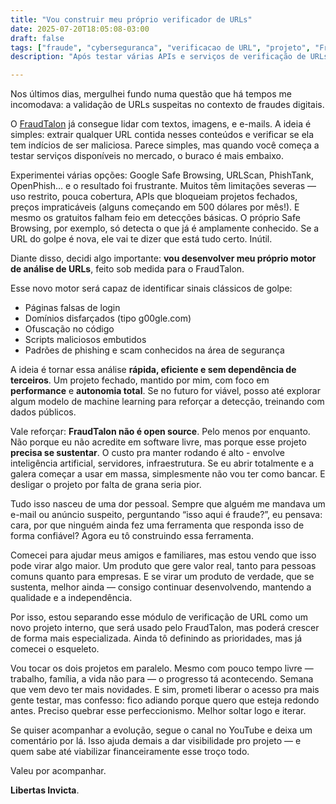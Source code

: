 ```yaml
---
title: "Vou construir meu próprio verificador de URLs"
date: 2025-07-20T18:05:08-03:00
draft: false
tags: ["fraude", "cyberseguranca", "verificacao de URL", "projeto", "FraudTalon"]
description: "Após testar várias APIs e serviços de verificação de URLs, decidi criar meu próprio motor exclusivo para o FraudTalon — rápido, independente e afinado com a realidade dos golpes digitais."

---
```


Nos últimos dias, mergulhei fundo numa questão que há tempos me incomodava: a validação de URLs suspeitas no contexto de fraudes digitais.

O [FraudTalon](https://fraudtalon.com) já consegue lidar com textos, imagens, e e-mails. A ideia é simples: extrair qualquer URL contida nesses conteúdos e verificar se ela tem indícios de ser maliciosa. Parece simples, mas quando você começa a testar serviços disponíveis no mercado, o buraco é mais embaixo.

Experimentei várias opções: Google Safe Browsing, URLScan, PhishTank, OpenPhish… e o resultado foi frustrante. Muitos têm limitações severas — uso restrito, pouca cobertura, APIs que bloqueiam projetos fechados, preços impraticáveis (alguns começando em 500 dólares por mês!). E mesmo os gratuitos falham feio em detecções básicas. O próprio Safe Browsing, por exemplo, só detecta o que já é amplamente conhecido. Se a URL do golpe é nova, ele vai te dizer que está tudo certo. Inútil.

Diante disso, decidi algo importante: **vou desenvolver meu próprio motor de análise de URLs**, feito sob medida para o FraudTalon.

Esse novo motor será capaz de identificar sinais clássicos de golpe:

* Páginas falsas de login
* Domínios disfarçados (tipo g00gle.com)
* Ofuscação no código
* Scripts maliciosos embutidos
* Padrões de phishing e scam conhecidos na área de segurança

A ideia é tornar essa análise **rápida, eficiente e sem dependência de terceiros**. Um projeto fechado, mantido por mim, com foco em **performance** e **autonomia total**. Se no futuro for viável, posso até explorar algum modelo de machine learning para reforçar a detecção, treinando com dados públicos.

Vale reforçar: **FraudTalon não é open source**. Pelo menos por enquanto. Não porque eu não acredite em software livre, mas porque esse projeto **precisa se sustentar**. O custo pra manter rodando é alto - envolve inteligência artificial, servidores, infraestrutura. Se eu abrir totalmente e a galera começar a usar em massa, simplesmente não vou ter como bancar. E desligar o projeto por falta de grana seria pior.

Tudo isso nasceu de uma dor pessoal. Sempre que alguém me mandava um e-mail ou anúncio suspeito, perguntando “isso aqui é fraude?”, eu pensava: cara, por que ninguém ainda fez uma ferramenta que responda isso de forma confiável? Agora eu tô construindo essa ferramenta.

Comecei para ajudar meus amigos e familiares, mas estou vendo que isso pode virar algo maior. Um produto que gere valor real, tanto para pessoas comuns quanto para empresas. E se virar um produto de verdade, que se sustenta, melhor ainda — consigo continuar desenvolvendo, mantendo a qualidade e a independência.

Por isso, estou separando esse módulo de verificação de URL como um novo projeto interno, que será usado pelo FraudTalon, mas poderá crescer de forma mais especializada. Ainda tô definindo as prioridades, mas já comecei o esqueleto.

Vou tocar os dois projetos em paralelo. Mesmo com pouco tempo livre — trabalho, família, a vida não para — o progresso tá acontecendo. Semana que vem devo ter mais novidades. E sim, prometi liberar o acesso pra mais gente testar, mas confesso: fico adiando porque quero que esteja redondo antes. Preciso quebrar esse perfeccionismo. Melhor soltar logo e iterar.

Se quiser acompanhar a evolução, segue o canal no YouTube e deixa um comentário por lá. Isso ajuda demais a dar visibilidade pro projeto — e quem sabe até viabilizar financeiramente esse troço todo.

Valeu por acompanhar.

**Libertas Invicta**.